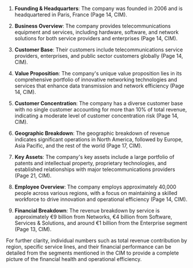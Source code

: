 1. **Founding & Headquarters**: The company was founded in 2006 and is headquartered in Paris, France (Page 14, CIM).

2. **Business Overview**: The company provides telecommunications equipment and services, including hardware, software, and network solutions for both service providers and enterprises (Page 14, CIM).

3. **Customer Base**: Their customers include telecommunications service providers, enterprises, and public sector customers globally (Page 14, CIM).

4. **Value Proposition**: The company's unique value proposition lies in its comprehensive portfolio of innovative networking technologies and services that enhance data transmission and network efficiency (Page 14, CIM).

5. **Customer Concentration**: The company has a diverse customer base with no single customer accounting for more than 10% of total revenue, indicating a moderate level of customer concentration risk (Page 14, CIM).

6. **Geographic Breakdown**: The geographic breakdown of revenue indicates significant operations in North America, followed by Europe, Asia Pacific, and the rest of the world (Page 17, CIM).

7. **Key Assets**: The company's key assets include a large portfolio of patents and intellectual property, proprietary technologies, and established relationships with major telecommunications providers (Page 21, CIM).

8. **Employee Overview**: The company employs approximately 40,000 people across various regions, with a focus on maintaining a skilled workforce to drive innovation and operational efficiency (Page 14, CIM).

9. **Financial Breakdown**: The revenue breakdown by service is approximately €9 billion from Networks, €4 billion from Software, Services & Solutions, and around €1 billion from the Enterprise segment (Page 13, CIM). 

For further clarity, individual numbers such as total revenue contribution by region, specific service lines, and their financial performance can be detailed from the segments mentioned in the CIM to provide a complete picture of the financial health and operational efficiency.